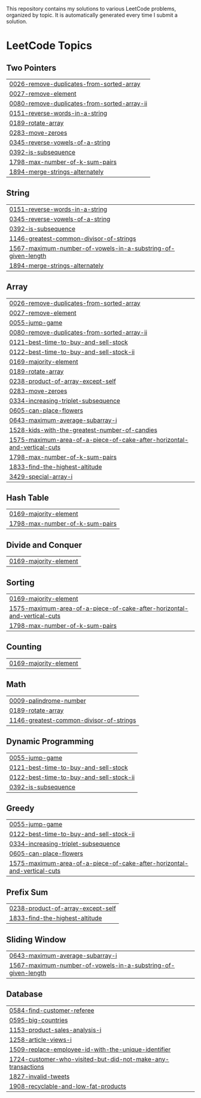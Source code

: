This repository contains my solutions to various LeetCode problems, organized by topic. It is automatically generated every time I submit a solution.
<!---LeetCode Topics Start-->
# LeetCode Topics
## Two Pointers
|  |
| ------- |
| [0026-remove-duplicates-from-sorted-array](https://github.com/aleksi613/LeetCode/tree/master/0026-remove-duplicates-from-sorted-array) |
| [0027-remove-element](https://github.com/aleksi613/LeetCode/tree/master/0027-remove-element) |
| [0080-remove-duplicates-from-sorted-array-ii](https://github.com/aleksi613/LeetCode/tree/master/0080-remove-duplicates-from-sorted-array-ii) |
| [0151-reverse-words-in-a-string](https://github.com/aleksi613/LeetCode/tree/master/0151-reverse-words-in-a-string) |
| [0189-rotate-array](https://github.com/aleksi613/LeetCode/tree/master/0189-rotate-array) |
| [0283-move-zeroes](https://github.com/aleksi613/LeetCode/tree/master/0283-move-zeroes) |
| [0345-reverse-vowels-of-a-string](https://github.com/aleksi613/LeetCode/tree/master/0345-reverse-vowels-of-a-string) |
| [0392-is-subsequence](https://github.com/aleksi613/LeetCode/tree/master/0392-is-subsequence) |
| [1798-max-number-of-k-sum-pairs](https://github.com/aleksi613/LeetCode/tree/master/1798-max-number-of-k-sum-pairs) |
| [1894-merge-strings-alternately](https://github.com/aleksi613/LeetCode/tree/master/1894-merge-strings-alternately) |
## String
|  |
| ------- |
| [0151-reverse-words-in-a-string](https://github.com/aleksi613/LeetCode/tree/master/0151-reverse-words-in-a-string) |
| [0345-reverse-vowels-of-a-string](https://github.com/aleksi613/LeetCode/tree/master/0345-reverse-vowels-of-a-string) |
| [0392-is-subsequence](https://github.com/aleksi613/LeetCode/tree/master/0392-is-subsequence) |
| [1146-greatest-common-divisor-of-strings](https://github.com/aleksi613/LeetCode/tree/master/1146-greatest-common-divisor-of-strings) |
| [1567-maximum-number-of-vowels-in-a-substring-of-given-length](https://github.com/aleksi613/LeetCode/tree/master/1567-maximum-number-of-vowels-in-a-substring-of-given-length) |
| [1894-merge-strings-alternately](https://github.com/aleksi613/LeetCode/tree/master/1894-merge-strings-alternately) |
## Array
|  |
| ------- |
| [0026-remove-duplicates-from-sorted-array](https://github.com/aleksi613/LeetCode/tree/master/0026-remove-duplicates-from-sorted-array) |
| [0027-remove-element](https://github.com/aleksi613/LeetCode/tree/master/0027-remove-element) |
| [0055-jump-game](https://github.com/aleksi613/LeetCode/tree/master/0055-jump-game) |
| [0080-remove-duplicates-from-sorted-array-ii](https://github.com/aleksi613/LeetCode/tree/master/0080-remove-duplicates-from-sorted-array-ii) |
| [0121-best-time-to-buy-and-sell-stock](https://github.com/aleksi613/LeetCode/tree/master/0121-best-time-to-buy-and-sell-stock) |
| [0122-best-time-to-buy-and-sell-stock-ii](https://github.com/aleksi613/LeetCode/tree/master/0122-best-time-to-buy-and-sell-stock-ii) |
| [0169-majority-element](https://github.com/aleksi613/LeetCode/tree/master/0169-majority-element) |
| [0189-rotate-array](https://github.com/aleksi613/LeetCode/tree/master/0189-rotate-array) |
| [0238-product-of-array-except-self](https://github.com/aleksi613/LeetCode/tree/master/0238-product-of-array-except-self) |
| [0283-move-zeroes](https://github.com/aleksi613/LeetCode/tree/master/0283-move-zeroes) |
| [0334-increasing-triplet-subsequence](https://github.com/aleksi613/LeetCode/tree/master/0334-increasing-triplet-subsequence) |
| [0605-can-place-flowers](https://github.com/aleksi613/LeetCode/tree/master/0605-can-place-flowers) |
| [0643-maximum-average-subarray-i](https://github.com/aleksi613/LeetCode/tree/master/0643-maximum-average-subarray-i) |
| [1528-kids-with-the-greatest-number-of-candies](https://github.com/aleksi613/LeetCode/tree/master/1528-kids-with-the-greatest-number-of-candies) |
| [1575-maximum-area-of-a-piece-of-cake-after-horizontal-and-vertical-cuts](https://github.com/aleksi613/LeetCode/tree/master/1575-maximum-area-of-a-piece-of-cake-after-horizontal-and-vertical-cuts) |
| [1798-max-number-of-k-sum-pairs](https://github.com/aleksi613/LeetCode/tree/master/1798-max-number-of-k-sum-pairs) |
| [1833-find-the-highest-altitude](https://github.com/aleksi613/LeetCode/tree/master/1833-find-the-highest-altitude) |
| [3429-special-array-i](https://github.com/aleksi613/LeetCode/tree/master/3429-special-array-i) |
## Hash Table
|  |
| ------- |
| [0169-majority-element](https://github.com/aleksi613/LeetCode/tree/master/0169-majority-element) |
| [1798-max-number-of-k-sum-pairs](https://github.com/aleksi613/LeetCode/tree/master/1798-max-number-of-k-sum-pairs) |
## Divide and Conquer
|  |
| ------- |
| [0169-majority-element](https://github.com/aleksi613/LeetCode/tree/master/0169-majority-element) |
## Sorting
|  |
| ------- |
| [0169-majority-element](https://github.com/aleksi613/LeetCode/tree/master/0169-majority-element) |
| [1575-maximum-area-of-a-piece-of-cake-after-horizontal-and-vertical-cuts](https://github.com/aleksi613/LeetCode/tree/master/1575-maximum-area-of-a-piece-of-cake-after-horizontal-and-vertical-cuts) |
| [1798-max-number-of-k-sum-pairs](https://github.com/aleksi613/LeetCode/tree/master/1798-max-number-of-k-sum-pairs) |
## Counting
|  |
| ------- |
| [0169-majority-element](https://github.com/aleksi613/LeetCode/tree/master/0169-majority-element) |
## Math
|  |
| ------- |
| [0009-palindrome-number](https://github.com/aleksi613/LeetCode/tree/master/0009-palindrome-number) |
| [0189-rotate-array](https://github.com/aleksi613/LeetCode/tree/master/0189-rotate-array) |
| [1146-greatest-common-divisor-of-strings](https://github.com/aleksi613/LeetCode/tree/master/1146-greatest-common-divisor-of-strings) |
## Dynamic Programming
|  |
| ------- |
| [0055-jump-game](https://github.com/aleksi613/LeetCode/tree/master/0055-jump-game) |
| [0121-best-time-to-buy-and-sell-stock](https://github.com/aleksi613/LeetCode/tree/master/0121-best-time-to-buy-and-sell-stock) |
| [0122-best-time-to-buy-and-sell-stock-ii](https://github.com/aleksi613/LeetCode/tree/master/0122-best-time-to-buy-and-sell-stock-ii) |
| [0392-is-subsequence](https://github.com/aleksi613/LeetCode/tree/master/0392-is-subsequence) |
## Greedy
|  |
| ------- |
| [0055-jump-game](https://github.com/aleksi613/LeetCode/tree/master/0055-jump-game) |
| [0122-best-time-to-buy-and-sell-stock-ii](https://github.com/aleksi613/LeetCode/tree/master/0122-best-time-to-buy-and-sell-stock-ii) |
| [0334-increasing-triplet-subsequence](https://github.com/aleksi613/LeetCode/tree/master/0334-increasing-triplet-subsequence) |
| [0605-can-place-flowers](https://github.com/aleksi613/LeetCode/tree/master/0605-can-place-flowers) |
| [1575-maximum-area-of-a-piece-of-cake-after-horizontal-and-vertical-cuts](https://github.com/aleksi613/LeetCode/tree/master/1575-maximum-area-of-a-piece-of-cake-after-horizontal-and-vertical-cuts) |
## Prefix Sum
|  |
| ------- |
| [0238-product-of-array-except-self](https://github.com/aleksi613/LeetCode/tree/master/0238-product-of-array-except-self) |
| [1833-find-the-highest-altitude](https://github.com/aleksi613/LeetCode/tree/master/1833-find-the-highest-altitude) |
## Sliding Window
|  |
| ------- |
| [0643-maximum-average-subarray-i](https://github.com/aleksi613/LeetCode/tree/master/0643-maximum-average-subarray-i) |
| [1567-maximum-number-of-vowels-in-a-substring-of-given-length](https://github.com/aleksi613/LeetCode/tree/master/1567-maximum-number-of-vowels-in-a-substring-of-given-length) |
## Database
|  |
| ------- |
| [0584-find-customer-referee](https://github.com/aleksi613/LeetCode/tree/master/0584-find-customer-referee) |
| [0595-big-countries](https://github.com/aleksi613/LeetCode/tree/master/0595-big-countries) |
| [1153-product-sales-analysis-i](https://github.com/aleksi613/LeetCode/tree/master/1153-product-sales-analysis-i) |
| [1258-article-views-i](https://github.com/aleksi613/LeetCode/tree/master/1258-article-views-i) |
| [1509-replace-employee-id-with-the-unique-identifier](https://github.com/aleksi613/LeetCode/tree/master/1509-replace-employee-id-with-the-unique-identifier) |
| [1724-customer-who-visited-but-did-not-make-any-transactions](https://github.com/aleksi613/LeetCode/tree/master/1724-customer-who-visited-but-did-not-make-any-transactions) |
| [1827-invalid-tweets](https://github.com/aleksi613/LeetCode/tree/master/1827-invalid-tweets) |
| [1908-recyclable-and-low-fat-products](https://github.com/aleksi613/LeetCode/tree/master/1908-recyclable-and-low-fat-products) |
<!---LeetCode Topics End-->
